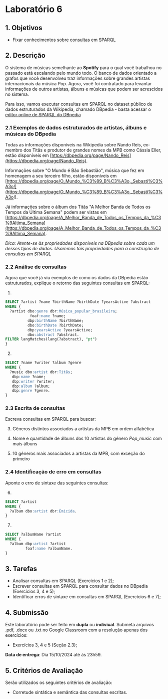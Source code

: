 # Laboratório 6

## 1. Objetivos

- Fixar conhecimentos sobre consultas em SPARQL


## 2. Descrição

O sistema de músicas semelhante ao **Spotify** para o qual você trabalhou no passado está escalando pelo mundo todo. O banco de dados orientado a grafos que você desenvolveu traz informações sobre grandes artistas internacionais da música Pop. Agora, você foi contratado para levantar informações de outros artistas, álbuns e músicas que podem ser acrescidos no sistema.

Para isso, vamos executar consultas em SPARQL no dataset público de dados estruturados da Wikipedia, chamado DBpedia - basta acessar o [editor online de SPARQL do DBpedia](https://dbpedia.org/sparql)


### 2.1 Exemplos de dados estruturados de artistas, álbuns e músicas do DBpedia

Todas as informações disponíveis na Wikipedia sobre Nando Reis, ex-membro dos Titãs e produtor de grandes nomes da MPB como Cássia Eller, estão disponíveis em [https://dbpedia.org/page/Nando_Reis](https://dbpedia.org/page/Nando_Reis).

Informações sobre "O Mundo é Bão Sebastião", música que fez em homenagem a seu terceiro filho, estão disponíveis em [https://dbpedia.org/page/O_Mundo_%C3%89_B%C3%A3o,_Sebasti%C3%A3o!](https://dbpedia.org/page/O_Mundo_%C3%89_B%C3%A3o,_Sebasti%C3%A3o!).

Já informações sobre o álbum dos Titãs "A Melhor Banda de Todos os Tempos da Última Semana" podem ser vistas em [https://dbpedia.org/page/A_Melhor_Banda_de_Todos_os_Tempos_da_%C3%9Altima_Semana](https://dbpedia.org/page/A_Melhor_Banda_de_Todos_os_Tempos_da_%C3%9Altima_Semana).

*Dica: Atente-se às propriedades disponíveis na DBpedia sobre cada um desses tipos de dados. Usaremos tais propriedades para a construção de consultas em SPARQL*


### 2.2 Análise de consultas

Agora que você já viu exemplos de como os dados da DBpedia estão estruturados, explique o retorno das seguintes consultas em SPARQL:

1.
```sql
SELECT ?artist ?name ?birthName ?birthDate ?yearsActive ?abstract
WHERE {
  ?artist dbo:genre dbr:Música_popular_brasileira;
           foaf:name ?name;
          dbp:birthName ?birthName;
          dbo:birthDate ?birthDate;
          dbp:yearsActive ?yearsActive;
          dbo:abstract ?abstract.
FILTER langMatches(lang(?abstract), "pt")
}
```

2.
```sql
SELECT ?name ?writer ?album ?genre
WHERE {
  ?music dbo:artist dbr:Titãs;
   dbp:name ?name;
   dbp:writer ?writer;
   dbp:album ?album;
   dbp:genre ?genre.
}
```


### 2.3 Escrita de consultas

Escreva consultas em SPARQL para buscar:

3. Gêneros distintos associados a artistas da MPB em ordem alfabética

4. Nome e quantidade de álbuns dos 10 artistas do gênero *Pop_music* com mais álbuns

5. 10 gêneros mais associados a artistas da MPB, com exceção do primeiro


### 2.4 Identificação de erro em consultas

Aponte o erro de sintaxe das seguintes consultas:

6.
```sql
SELECT ?artist
WHERE {
  ?album dbo:artist dbr:Emicida.
}
```

7.
```sql
SELECT ?albumName ?artist
WHERE {
  ?album dbp:artist ?artist
         foaf:name ?albumName.
}
```

## 3. Tarefas

- Analisar consultas em SPARQL (Exercícios 1 e 2);
- Escrever consultas em SPARQL para consultar dados no DBpedia (Exercícios 3, 4 e 5);
- Identificar erros de sintaxe em consultas em SPARQL (Exercícios 6 e 7);

## 4. Submissão

Este laboratório pode ser feito em **dupla** ou **indiviual**. Submeta arquivos .pdf, .docx ou .txt no Google Classroom com a resolução apenas dos exercícios:

- Exercícios 3, 4 e 5 (Seção 2.3);

**Data de entrega**: Dia 15/10/2024 até às 23h59.

## 5. Critérios de Avaliação

Serão utilizados os seguintes critérios de avaliação:

- Corretude sintática e semântica das consultas escritas.
